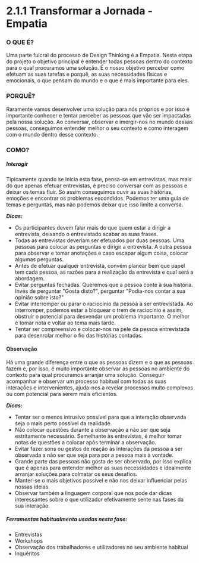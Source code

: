 ﻿# 2.1.1 Transformar a Jornada - Empatia

### O QUE É?
Uma parte fulcral do processo de Design Thinking é a Empatia. Nesta etapa do projeto o objetivo principal é entender todas pessoas dentro do contexto para o qual procuramos uma solução. É o nosso objetivo perceber como efetuam as suas tarefas e porquê, as suas necessidades físicas e emocionais, o que pensam do mundo e o que é mais importante para eles.

### PORQUÊ?
Raramente vamos desenvolver uma solução para nós próprios e por isso é importante conhecer e tentar perceber as pessoas que vão ser impactadas pela nossa solução. Ao conversar, observar e imergir-nos no mundo dessas pessoas, conseguimos entender melhor o seu contexto e como interagem com o mundo dentro desse contexto.

### COMO?

##### Interagir
	
Tipicamente quando se inicia esta fase, pensa-se em entrevistas, mas mais do que apenas efetuar entrevistas, é preciso conversar com as pessoas e deixar os temas fluir. Só assim conseguimos ouvir as suas histórias, emoções e encontrar os problemas escondidos. Podemos ter uma guia de temas e perguntas, mas não podemos deixar que isso limite a conversa.

***Dicas:***
* Os participantes devem falar mais do que quem estar a dirigir a entrevista, deixando o entrevistado acabar as suas frases.
* Todas as entrevistas deveriam ser efetuados por duas pessoas. Uma pessoas para colocar as perguntas e dirigir a entrevista. A outra pessoa para observar e tomar anotações e caso escapar algum coisa, colocar algumas perguntas.
* Antes de efetuar qualquer entrevista, convém planear bem que papel tem cada pessoa, as razões para a realização da entrevista e qual será a abordagem.
* Evitar perguntas fechadas. Queremos que a pessoa conte a sua história. Invés de perguntar "Gosta disto?", perguntar "Podia-nos contar a sua opinião sobre isto?" 
* Evitar interromper ou parar o raciocínio da pessoa a ser entrevistada. Ao interromper, podemos estar a bloquear o trem de raciocínio e assim, obstruir o potencial para desvendar um problema importante.  O melhor é tomar nota e voltar ao tema mais tarde. 
* Tentar ser compreensivo e colocar-nos na pele da pessoa entrevistada para desenrolar melhor o fio das histórias contadas.


#### Observação
	
Há uma grande diferença entre o que as pessoas dizem e o que as pessoas fazem e, por isso, é muito importante observar as pessoas no ambiente do contexto para qual procuramos arranjar uma solução. Conseguir acompanhar e observar um processo habitual com todas as suas interações e intervenientes, ajuda-nos a revelar processos muito complexos ou com potencial para serem mais eficientes.

***Dicas:***
* 	Tentar ser o menos intrusivo possível para que a interação observada seja o mais perto possível da realidade.
* 	Não colocar questões durante a observação a não ser que seja estritamente necessário. Semelhante às entrevistas, é melhor tomar notas de questões a colocar após terminar a observação.
* 	Evitar fazer sons ou gestos de reação às interações da pessoa a ser observada a não ser que seja para por a pessoa mais à vontade.
* 	Grande parte das pessoas não gosta de ser observado, por isso explica que é apenas para entender melhor as suas necessidades e idealmente arranjar soluções para colmatar os seus desafios.
* 	Manter-se o mais objetivos possível e não nos deixar influenciar pelas nossas ideias.
* 	Observar também a linguagem corporal que nos pode dar dicas interessantes sobre o que utilizador efetivamente sente nas fases da sua interação.

##### Ferramentas habitualmenta usadas nesta fase:
* Entrevistas
* Workshops
* Observação dos trabalhadores e utilizadores no seu ambiente habitual
* Inquéritos

